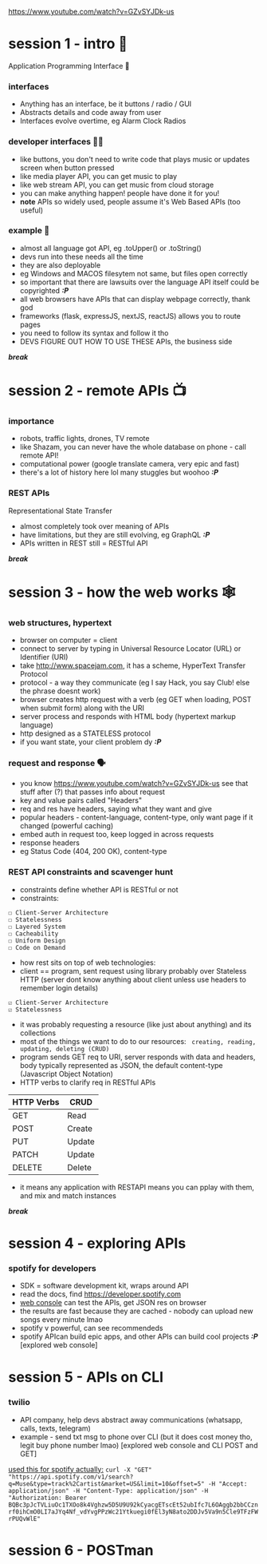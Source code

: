 https://www.youtube.com/watch?v=GZvSYJDk-us

# session 1 - intro 👋
Application Programming Interface 🧩
### interfaces
- Anything has an interface, be it buttons / radio / GUI
- Abstracts details and code away from user
- Interfaces evolve overtime, eg Alarm Clock Radios
### developer interfaces 👨‍💻
- like buttons, you don't need to write code that plays music or updates screen when button pressed
- like media player API, you can get music to play
- like web stream API, you can get music from cloud storage 
- you can make anything happen! people have done it for you!
- **note** APIs so widely used, people assume it's Web Based APIs (too useful)
### example 📰
- almost all language got API, eg .toUpper() or .toString()
- devs run into these needs all the time
- they are also deployable
- eg Windows and MACOS filesytem not same, but files open correctly
- so important that there are lawsuits over the language API itself could be copyrighted ***:P***
- all web browsers have APIs that can display webpage correctly, thank god
- frameworks (flask, expressJS, nextJS, reactJS) allows you to route pages
- you need to follow its syntax and follow it tho
- DEVS FIGURE OUT HOW TO USE THESE APIs, the business side

***break***

# session 2 - remote APIs 📺
### importance
- robots, traffic lights, drones, TV remote
- like Shazam, you can never have the whole database on phone - call remote API!
- computational power (google translate camera, very epic and fast)
- there's a lot of history here lol many stuggles but woohoo ***:P***
### REST APIs
Representational State Transfer 
- almost completely took over meaning of APIs
- have limitations, but they are still evolving, eg GraphQL ***:P***
- APIs written in REST still = RESTful API 

***break***

# session 3 - how the web works 🕸
### web structures, hypertext
- browser on computer = client
- connect to server by typing in Universal Resource Locator (URL) or Identifier (URI)
- take http://www.spacejam.com, it has a scheme, HyperText Transfer Protocol
- protocol - a way they communicate (eg I say Hack, you say Club! else the phrase doesnt work)
- browser creates http request with a verb (eg GET when loading, POST when submit form) along with the URI
- server process and responds with HTML body (hypertext markup language)
- http designed as a STATELESS protocol
- if you want state, your client problem dy ***:P***
### request and response 🗣
- you know https://www.youtube.com/watch?v=GZvSYJDk-us see that stuff after (?) that passes info about request
- key and value pairs called "Headers" 
- req and res have headers, saying what they want and give
- popular headers - content-language, content-type, only want page if it changed (powerful caching)
- embed auth in request too, keep logged in across requests
- response headers
- eg Status Code (404, 200 OK), content-type
### REST API constraints and scavenger hunt
- constraints define whether API is RESTful or not
- constraints: 
```
☐ Client-Server Architecture
☐ Statelessness
☐ Layered System
☐ Cacheability
☐ Uniform Design
☐ Code on Demand
```
- how rest sits on top of web technologies:
- client == program, sent request using library probably over Stateless HTTP (server dont know anything about client unless use headers to remember login details)
```
☑ Client-Server Architecture
☑ Statelessness
```
- it was probably requesting a resource (like just about anything) and its collections
- most of the things we want to do to our resources:
` creating, reading, updating, deleting (CRUD)`
- program sends GET req to URI, server responds with data and headers, body typically represented as JSON, the default content-type (Javascript Object Notation)
- HTTP verbs to clarify req in RESTful APIs

| HTTP Verbs | CRUD | 
|---|---|
| GET | Read |
| POST | Create |
| PUT | Update |
| PATCH | Update |
| DELETE | Delete |

- it means any application with RESTAPI means you can pplay with them, and mix and match instances 

***break***

# session 4 - exploring APIs
### spotify for developers
- SDK = software development kit, wraps around API
- read the docs, find https://developer.spotify.com
- [web console](https://developer.spotify.com/console/get-artist-top-tracks/?country=SE&id=43ZHCT0cAZBISjO8DG9PnE) can test the APIs, get JSON res on browser 
- the results are fast because they are cached - nobody can upload new songs every minute lmao
- spotify v powerful, can see recommendeds
- spotify APIcan build epic apps, and other APIs can build cool projects ***:P***
[explored web console]

# session 5 - APIs on CLI
### twilio 
- API company, help devs abstract away communications (whatsapp, calls, texts, telegram)
- example - send txt msg to phone over CLI (but it does cost money tho, legit buy phone number lmao)
[explored web console and CLI POST and GET]

[used this for spotify actually:](https://developer.spotify.com/console/get-search-item/)
`curl -X "GET" "https://api.spotify.com/v1/search?q=Muse&type=track%2Cartist&market=US&limit=10&offset=5" -H "Accept: application/json" -H "Content-Type: application/json" -H "Authorization: Bearer BQBc3pJcTVLiuOc1TXOo8k4Vghzw5D5U9U92kCyacgETscEt52ubIfc7L6OAggb2bbCCznrf0ihCmO0LI7aJYq4Nf_vdYvgPPzWc21Ytkuegi0fEl3yN8ato2DDJv5Va9n5Cle9TFzFWrPUQvWlE"`

# session 6 - POSTman
### 